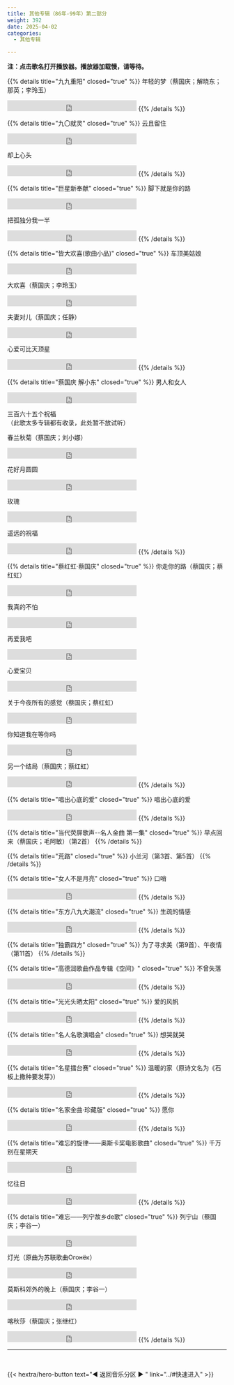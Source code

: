 ```yaml
---
title: 其他专辑（86年-99年）第二部分
weight: 392
date: 2025-04-02
categories:
  - 其他专辑

---
```


**注：点击歌名打开播放器。播放器加载慢，请等待。**

{{% details title="九九重阳" closed="true" %}}
年轻的梦（蔡国庆；解晓东；那英；李玲玉）
<iframe src="https://www.opendrive.com/player/NzNfOTAyNTMzOTNfSnNmWW8" height="25" width="297" style="border:0" scrolling="no" frameborder="0" allowtransparency="true"></iframe>
{{% /details %}}


{{% details title="九〇就灵" closed="true" %}}
云且留住
<iframe src="https://www.opendrive.com/player/NzNfOTAyNTM2NzZfbWl6eU4" height="25" width="297" style="border:0" scrolling="no" frameborder="0" allowtransparency="true"></iframe>

却上心头
<iframe src="https://www.opendrive.com/player/NzNfOTAyNTM2ODFfMGJPZzM" height="25" width="297" style="border:0" scrolling="no" frameborder="0" allowtransparency="true"></iframe>
{{% /details %}}


{{% details title="巨星新奉献" closed="true" %}}
脚下就是你的路
<iframe src="https://www.opendrive.com/player/NzNfOTAyNTM5Njlfakg4SWs" height="25" width="297" style="border:0" scrolling="no" frameborder="0" allowtransparency="true"></iframe>

把孤独分我一半
<iframe src="https://www.opendrive.com/player/NzNfOTAyNTM5NzlfYTFtbXQ" height="25" width="297" style="border:0" scrolling="no" frameborder="0" allowtransparency="true"></iframe>
{{% /details %}}


{{% details title="皆大欢喜(歌曲小品)" closed="true" %}}
车顶美姑娘
<iframe src="https://www.opendrive.com/player/NzNfOTAyNTMxODRfMWRrdkY" height="25" width="297" style="border:0" scrolling="no" frameborder="0" allowtransparency="true"></iframe>

大欢喜（蔡国庆；李玲玉）
<iframe src="https://www.opendrive.com/player/NzNfOTAyNTMxNThfTHAwWkk" height="25" width="297" style="border:0" scrolling="no" frameborder="0" allowtransparency="true"></iframe>

夫妻对儿（蔡国庆；任静）
<iframe src="https://www.opendrive.com/player/NzNfOTAyNTMxNjZfUkRjU2Q" height="25" width="297" style="border:0" scrolling="no" frameborder="0" allowtransparency="true"></iframe>

心爱可比天顶星
<iframe src="https://www.opendrive.com/player/NzNfOTAyNTMxNzFfMEVBNG0" height="25" width="297" style="border:0" scrolling="no" frameborder="0" allowtransparency="true"></iframe>
{{% /details %}}


{{% details title="蔡国庆 解小东" closed="true" %}}
男人和女人
<iframe src="https://www.opendrive.com/player/NzNfOTAyMjE5NzlfV1plTHo" height="25" width="297" style="border:0" scrolling="no" frameborder="0" allowtransparency="true"></iframe>

三百六十五个祝福<br>
（此歌太多专辑都有收录，此处暂不放试听）

春兰秋菊（蔡国庆；刘小娜）
<iframe src="https://www.opendrive.com/player/NzNfOTAyMjE5ODFfeWNjMVM" height="25" width="297" style="border:0" scrolling="no" frameborder="0" allowtransparency="true"></iframe>

花好月圆圆
<iframe src="https://www.opendrive.com/player/NzNfOTAyMjE5NzdfMDFHQVo" height="25" width="297" style="border:0" scrolling="no" frameborder="0" allowtransparency="true"></iframe>

玫瑰
<iframe src="https://www.opendrive.com/player/NzNfOTAyMjE5NzhfS2xMazA" height="25" width="297" style="border:0" scrolling="no" frameborder="0" allowtransparency="true"></iframe>

遥远的祝福
<iframe src="https://www.opendrive.com/player/NzNfOTAyMjE5ODBfUjZUZkc" height="25" width="297" style="border:0" scrolling="no" frameborder="0" allowtransparency="true"></iframe>
{{% /details %}}


{{% details title="蔡红虹·蔡国庆" closed="true" %}}
你走你的路（蔡国庆；蔡红虹）
<iframe src="https://www.opendrive.com/player/NzNfOTAyNDYxMjBfNDg1bEc" height="25" width="297" style="border:0" scrolling="no" frameborder="0" allowtransparency="true"></iframe>

我真的不怕
<iframe src="https://www.opendrive.com/player/NzNfOTAyNDYwNTVfMkU3M0o" height="25" width="297" style="border:0" scrolling="no" frameborder="0" allowtransparency="true"></iframe>

再爱我吧
<iframe src="https://www.opendrive.com/player/NzNfOTAyNDYwNzZfb3hvY3U" height="25" width="297" style="border:0" scrolling="no" frameborder="0" allowtransparency="true"></iframe>

心爱宝贝
<iframe src="https://www.opendrive.com/player/NzNfOTAyNDYwNjVfYm54V0w" height="25" width="297" style="border:0" scrolling="no" frameborder="0" allowtransparency="true"></iframe>

关于今夜所有的感觉（蔡国庆；蔡红虹）
<iframe src="https://www.opendrive.com/player/NzNfOTAyNDYwOTBfdkwyT0w" height="25" width="297" style="border:0" scrolling="no" frameborder="0" allowtransparency="true"></iframe>

你知道我在等你吗
<iframe src="https://www.opendrive.com/player/NzNfOTAyNDYxMTBfc3pBTXQ" height="25" width="297" style="border:0" scrolling="no" frameborder="0" allowtransparency="true"></iframe>

另一个结局（蔡国庆；蔡红虹）
<iframe src="https://www.opendrive.com/player/NzNfOTAyNDYxMDFfb2NqVWI" height="25" width="297" style="border:0" scrolling="no" frameborder="0" allowtransparency="true"></iframe>
{{% /details %}}


{{% details title="唱出心底的爱" closed="true" %}}
唱出心底的爱
<iframe src="https://www.opendrive.com/player/NzNfOTAyNDY1MjlfOG9ZaW8" height="25" width="297" style="border:0" scrolling="no" frameborder="0" allowtransparency="true"></iframe>
{{% /details %}}


{{% details title="当代荧屏歌声--名人金曲 第一集" closed="true" %}}
早点回来（蔡国庆；毛阿敏）（第2首）
<meting-js
    server="tencent"
    type="album"
    id="004atsmm3mxOlx">
</meting-js>
{{% /details %}}


{{% details title="荒路" closed="true" %}}
小兰河（第3首、第5首）
<meting-js
    server="tencent"
    type="album"
    id="002k6k2k15pwZ4">
</meting-js>
{{% /details %}}


{{% details title="女人不是月亮" closed="true" %}}
口哨
<iframe src="https://www.opendrive.com/player/NzNfOTAyNDcxMjdfdENORmU" height="25" width="297" style="border:0" scrolling="no" frameborder="0" allowtransparency="true"></iframe>
{{% /details %}}


{{% details title="东方八九大潮流" closed="true" %}}
生疏的情感
<iframe src="https://www.opendrive.com/player/NzNfOTAyNDczNjdfR21JRzc" height="25" width="297" style="border:0" scrolling="no" frameborder="0" allowtransparency="true"></iframe>
{{% /details %}}


{{% details title="独霸四方" closed="true" %}}
为了寻求美（第9首）、午夜情（第11首）
<meting-js
    server="tencent"
    type="album"
    id="001bnBnE3OwyeH">
</meting-js>
{{% /details %}}


{{% details title="高德润歌曲作品专辑《空间》" closed="true" %}}
不曾失落
<iframe src="https://www.opendrive.com/player/NzNfOTAyNDc4OTdfbm5OdWs" height="25" width="297" style="border:0" scrolling="no" frameborder="0" allowtransparency="true"></iframe>
{{% /details %}}


{{% details title="光光头晒太阳" closed="true" %}}
爱的风帆
<iframe src="https://www.opendrive.com/player/NzNfOTAyNDgwOTNfQ1R5RFM" height="25" width="297" style="border:0" scrolling="no" frameborder="0" allowtransparency="true"></iframe>
{{% /details %}}


{{% details title="名人名歌演唱会" closed="true" %}}
想哭就哭
<iframe src="https://www.opendrive.com/player/NzNfOTAyNTQ1MTBfWkpBcnY" height="25" width="297" style="border:0" scrolling="no" frameborder="0" allowtransparency="true"></iframe>
{{% /details %}}


{{% details title="名星擂台赛" closed="true" %}}
温暖的家（原诗文名为《石板上撒种要发芽》）
<iframe src="https://www.opendrive.com/player/NzNfOTAyNTQ1MTFfU1F2NWM" height="25" width="297" style="border:0" scrolling="no" frameborder="0" allowtransparency="true"></iframe>
{{% /details %}}


{{% details title="名家金曲·珍藏版" closed="true" %}}
愿你
<iframe src="https://www.opendrive.com/player/NzNfOTAyNTQ1MDhfOG82VjY" height="25" width="297" style="border:0" scrolling="no" frameborder="0" allowtransparency="true"></iframe>
{{% /details %}}


{{% details title="难忘的旋律——奥斯卡奖电影歌曲" closed="true" %}}
千万别在星期天
<iframe src="https://www.opendrive.com/player/NzNfOTAyNTUwNTlfQ1Y2UEE" height="25" width="297" style="border:0" scrolling="no" frameborder="0" allowtransparency="true"></iframe>

忆往日
<iframe src="https://www.opendrive.com/player/NzNfOTAyNTUwNDdfbU5UTnA" height="25" width="297" style="border:0" scrolling="no" frameborder="0" allowtransparency="true"></iframe>
{{% /details %}}


{{% details title="难忘——列宁故乡de歌" closed="true" %}}
列宁山（蔡国庆；李谷一）
<iframe src="https://www.opendrive.com/player/NzNfOTAyNTU0MDZfZjdreXM" height="25" width="297" style="border:0" scrolling="no" frameborder="0" allowtransparency="true"></iframe>

灯光（原曲为苏联歌曲Огонёк）
<iframe src="https://www.opendrive.com/player/NzNfOTAyNTU0MTlfdDE1U2U" height="25" width="297" style="border:0" scrolling="no" frameborder="0" allowtransparency="true"></iframe>

莫斯科郊外的晚上（蔡国庆；李谷一）
<iframe src="https://www.opendrive.com/player/NzNfOTAyNTU0MTJfRExQOWI" height="25" width="297" style="border:0" scrolling="no" frameborder="0" allowtransparency="true"></iframe>

喀秋莎（蔡国庆；张继红）
<iframe src="https://www.opendrive.com/player/NzNfOTAyNTUzOThfS0FDaWs" height="25" width="297" style="border:0" scrolling="no" frameborder="0" allowtransparency="true"></iframe>
{{% /details %}}

<br>
<hr>
<br>

{{< hextra/hero-button text="◀ 返回音乐分区 ▶ " link="../#快速进入" >}}